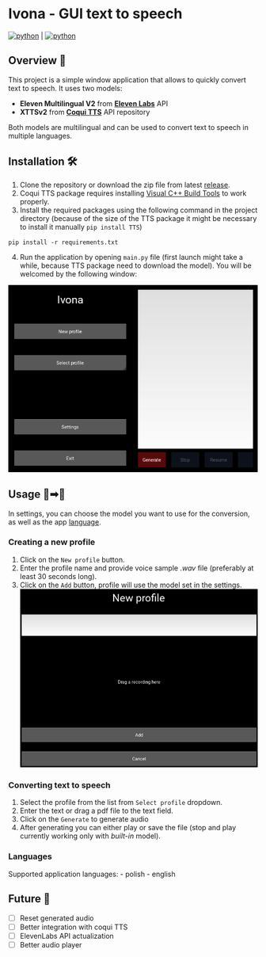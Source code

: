 # Ivona - GUI text to speech
[![python](https://img.shields.io/badge/Python-3.11-3776AB.svg?style=flat&logo=python&logoColor=white)](https://www.python.org)
|
[![python](https://img.shields.io/badge/Python-3.10-3776AB.svg?style=flat&logo=python&logoColor=white)](https://www.python.org)

## Overview 📃
This project is a simple window application that allows
to quickly convert text to speech.
It uses two models:
- **Eleven Multilingual V2** from **<a href="https://elevenlabs.io/">Eleven Labs</a>** API
- **XTTSv2** from **<a href="https://github.com/coqui-ai/TTS">Coqui TTS</a>** API repository

Both models are multilingual and can be used to convert text to speech in multiple languages.

## Installation 🛠
1. Clone the repository or download the zip file from latest <a href="https://github.com/mddzi77/Ivona/releases">release</a>.
2. Coqui TTS package requires installing <a href="https://visualstudio.microsoft.com/pl/visual-cpp-build-tools/">Visual C++ Build Tools</a> to work properly.
3. Install the required packages using the following command in the project directory
(because of the size of the TTS package it might be necessary to install it manually `pip install TTS`)
```
pip install -r requirements.txt
```
4. Run the application by opening `main.py` file (first launch might take a while, because TTS package need to download the model).
You will be welcomed by the following window:

![Main window](Documentation/mainwin.png)

## Usage 📝➡👄
In settings, you can choose the model you want to use for the conversion, as well as the app <a href="#languages">language</a>.

### Creating a new profile
1. Click on the `New profile` button.
2. Enter the profile name and provide voice sample *.wav* file (preferably at least 30 seconds long).
3. Click on the `Add` button, profile will use the model set in the settings.
![New profile window](Documentation/new_prof.png)

### Converting text to speech
1. Select the profile from the list from `Select profile` dropdown.
2. Enter the text or drag a pdf file to the text field.
3. Click on the `Generate` to generate audio
4. After generating you can either play or save the file (stop and play currently working only with *built-in* model).


<h3 id="#languages">Languages</h3>
Supported application languages:
- polish
- english

## Future 💭
- [ ] Reset generated audio
- [ ] Better integration with coqui TTS
- [ ] ElevenLabs API actualization
- [ ] Better audio player
